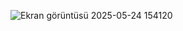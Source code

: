 ![Ekran görüntüsü 2025-05-24 154120](https://github.com/user-attachments/assets/b8d4605d-273f-4d7b-9bdf-8d0019d9fea6)
